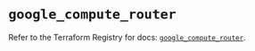 # `google_compute_router`

Refer to the Terraform Registry for docs: [`google_compute_router`](https://registry.terraform.io/providers/hashicorp/google/5.39.1/docs/resources/compute_router).
